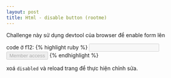 ```yaml
---
layout: post
title: Html - disable button (rootme)
---
```



Challenge này sử dụng devtool của browser để enable form lên

code ở f12:
{% highlight ruby %}
<input disabled type="text" name="auth-login" value="" />
<input disabled type="submit" value="Member access" name="authbutton" />
{% endhighlight %}

xoá `disabled` và reload trang để thực hiện chỉnh sửa.